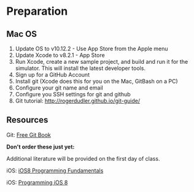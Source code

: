 Preparation
==========

## Mac OS

1. Update OS to v10.12.2 - Use App Store from the Apple menu
2. Update Xcode to v8.2.1 - App Store
3. Run Xcode, create a new sample project, and build and run it for the simulator. This will install the latest developer tools.
4. Sign up for a GitHub Account
5. Install git (Xcode does this for you on the Mac, GitBash on a PC)
6. Configure your git name and email
7. Configure you SSH settings for git and github
8. Git tutorial: http://rogerdudler.github.io/git-guide/


## Resources

Git: [Free Git Book](https://git-scm.com/book/en/v2)

**Don't order these just yet:**

Additional literature will be provided on the first day of class.

iOS: [iOS8 Programming Fundamentals](http://www.amazon.com/iOS-Programming-Fundamentals-Swift-Basics/dp/1491908904/)

iOS: [Programming iOS 8](http://www.amazon.com/Programming-iOS-Views-Controllers-Frameworks/dp/1491908734/)
